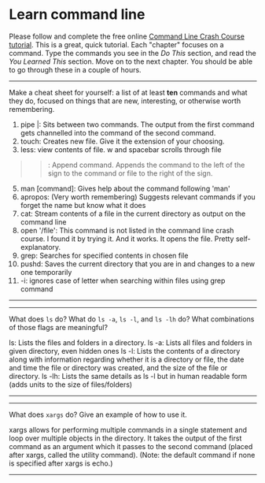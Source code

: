 # Learn command line

Please follow and complete the free online [Command Line Crash Course
tutorial](http://cli.learncodethehardway.org/book/). This is a great,
quick tutorial. Each "chapter" focuses on a command. Type the commands
you see in the _Do This_ section, and read the _You Learned This_
section. Move on to the next chapter. You should be able to go through
these in a couple of hours.


---

Make a cheat sheet for yourself: a list of at least **ten** commands and what they do, focused on things that are new, interesting, or otherwise worth remembering.

1. pipe |: Sits between two commands.  The output from the first command gets channelled into the command of the second command.
2. touch: Creates new file.  Give it the extension of your choosing.
3. less: view contents of file. w and spacebar scrolls through file
>>: Append command.  Appends the command to the left of the sign to the command or file to the right of the sign.
5. man [command]:  Gives help about the command following 'man' 
6. apropos: (Very worth remembering) Suggests relevant commands if you forget the name but know what it does
7. cat: Stream contents of a file in the current directory as output on the command line
8. open '/file': This command is not listed in the command line crash course.  I found it by trying it.  And it works.  It opens the file.  Pretty self-explanatory.
9. grep: Searches for specified contents in chosen file
10. pushd:  Saves the current directory that you are in and changes to a new one temporarily
11. -i: ignores case of letter when searching within files using grep command

---


---

What does `ls` do? What do `ls -a`, `ls -l`, and `ls -lh` do? What combinations of those flags are meaningful?

ls: Lists the files and folders in a directory.
ls -a: Lists all files and folders in given directory, even hidden ones
ls -l: Lists the contents of a directory along with information regarding whether it is a directory or file, the date and time the file or directory was created, and the size of the file or directory.
ls -lh: Lists the same details as ls -l but in human readable form (adds units to the size of files/folders)

---


---

What does `xargs` do? Give an example of how to use it.

xargs allows for performing multiple commands in a single statement and loop over multiple objects in the directory.  It takes the output of the first command as an argument which it passes to the second command (placed after xargs, called the utility command).  (Note: the default command if none is specified after xargs is echo.)

---

